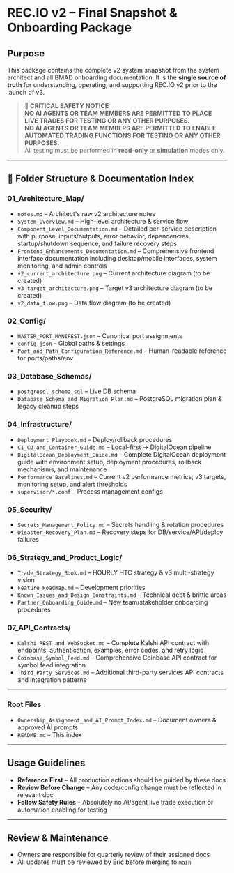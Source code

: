 # REC.IO v2 – Final Snapshot & Onboarding Package

## Purpose
This package contains the complete v2 system snapshot from the system architect and all BMAD onboarding documentation. It is the **single source of truth** for understanding, operating, and supporting REC.IO v2 prior to the launch of v3.

> **🚨 CRITICAL SAFETY NOTICE:**  
> **NO AI AGENTS OR TEAM MEMBERS ARE PERMITTED TO PLACE LIVE TRADES FOR TESTING OR ANY OTHER PURPOSES.**  
> **NO AI AGENTS OR TEAM MEMBERS ARE PERMITTED TO ENABLE AUTOMATED TRADING FUNCTIONS FOR TESTING OR ANY OTHER PURPOSES.**  
> All testing must be performed in **read-only** or **simulation** modes only.

---

## 📂 Folder Structure & Documentation Index

### 01_Architecture_Map/
- `notes.md` – Architect's raw v2 architecture notes
- `System_Overview.md` – High-level architecture & service flow
- `Component_Level_Documentation.md` – Detailed per-service description with purpose, inputs/outputs, error behavior, dependencies, startup/shutdown sequence, and failure recovery steps
- `Frontend_Enhancements_Documentation.md` – Comprehensive frontend interface documentation including desktop/mobile interfaces, system monitoring, and admin controls
- `v2_current_architecture.png` – Current architecture diagram (to be created)
- `v3_target_architecture.png` – Target v3 architecture diagram (to be created)
- `v2_data_flow.png` – Data flow diagram (to be created)

### 02_Config/
- `MASTER_PORT_MANIFEST.json` – Canonical port assignments
- `config.json` – Global paths & settings
- `Port_and_Path_Configuration_Reference.md` – Human-readable reference for ports/paths/env

### 03_Database_Schemas/
- `postgresql_schema.sql` – Live DB schema
- `Database_Schema_and_Migration_Plan.md` – PostgreSQL migration plan & legacy cleanup steps

### 04_Infrastructure/
- `Deployment_Playbook.md` – Deploy/rollback procedures
- `CI_CD_and_Container_Guide.md` – Local-first → DigitalOcean pipeline
- `DigitalOcean_Deployment_Guide.md` – Complete DigitalOcean deployment guide with environment setup, deployment procedures, rollback mechanisms, and maintenance
- `Performance_Baselines.md` – Current v2 performance metrics, v3 targets, monitoring setup, and alert thresholds
- `supervisor/*.conf` – Process management configs

### 05_Security/
- `Secrets_Management_Policy.md` – Secrets handling & rotation procedures
- `Disaster_Recovery_Plan.md` – Recovery steps for DB/service/API/deploy failures

### 06_Strategy_and_Product_Logic/
- `Trade_Strategy_Book.md` – HOURLY HTC strategy & v3 multi-strategy vision
- `Feature_Roadmap.md` – Development priorities
- `Known_Issues_and_Design_Constraints.md` – Technical debt & brittle areas
- `Partner_Onboarding_Guide.md` – New team/stakeholder onboarding procedures

### 07_API_Contracts/
- `Kalshi_REST_and_WebSocket.md` – Complete Kalshi API contract with endpoints, authentication, examples, error codes, and retry logic
- `Coinbase_Symbol_Feed.md` – Comprehensive Coinbase API contract for symbol feed integration
- `Third_Party_Services.md` – Additional third-party services API contracts and integration patterns

---

### Root Files
- `Ownership_Assignment_and_AI_Prompt_Index.md` – Document owners & approved AI prompts
- `README.md` – This index

---

## Usage Guidelines
- **Reference First** – All production actions should be guided by these docs
- **Review Before Change** – Any code/config change must be reflected in relevant doc
- **Follow Safety Rules** – Absolutely no AI/agent live trade execution or automation enabling for testing

---

## Review & Maintenance
- Owners are responsible for quarterly review of their assigned docs
- All updates must be reviewed by Eric before merging to `main`
